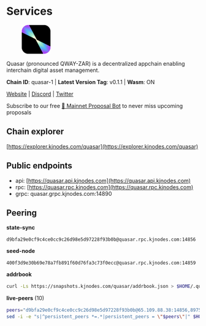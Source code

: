 # Services

<figure><img src="https://raw.githubusercontent.com/kj89/cosmos-images/main/logos/quasar.png" alt=""><figcaption></figcaption></figure>

Quasar (pronounced QWAY-ZAR) is a decentralized  appchain enabling interchain digital asset management.

**Chain ID**: quasar-1 | **Latest Version Tag**: v0.1.1 | **Wasm**: ON

[Website](https://www.quasar.fi) | [Discord](https://discord.gg/quasarfi) | [Twitter](https://twitter.com/QuasarFi)



Subscribe to our free [🤖 Mainnet Proposal Bot](https://t.me/kjnodes_proposal_bot) to never miss upcoming proposals


## Chain explorer
[https://explorer.kjnodes.com/quasar](https://explorer.kjnodes.com/quasar)

## Public endpoints

* api: [https://quasar.api.kjnodes.com](https://quasar.api.kjnodes.com)
* rpc: [https://quasar.rpc.kjnodes.com](https://quasar.rpc.kjnodes.com)
* grpc: quasar.grpc.kjnodes.com:14890

## Peering

**state-sync**

```text
d9bfa29e0cf9c4ce0cc9c26d98e5d97228f93b0b@quasar.rpc.kjnodes.com:14856
```

**seed-node**

```text
400f3d9e30b69e78a7fb891f60d76fa3c73f0ecc@quasar.rpc.kjnodes.com:14859
```

**addrbook**
```bash
curl -Ls https://snapshots.kjnodes.com/quasar/addrbook.json > $HOME/.quasarnode/config/addrbook.json
```

**live-peers** (10)
```bash
peers="d9bfa29e0cf9c4ce0cc9c26d98e5d97228f93b0b@65.109.88.38:14856,89757803f40da51678451735445ad40d5b15e059@169.155.169.149:26656,b76a4b43471c31cd5f251036d8e70e47dadba1e2@158.247.206.39:10000,471518432477e31ea348af246c0b54095d41352c@134.65.195.144:26656,0f7eca0da978e4304bb81fa1b9d9a1c87c57f45d@38.146.3.147:18256,8688b59432d98b6ded8bed01c3c29d4892ae6e4f@38.146.3.149:18256,6f95ddfd08c07249c4efafb781eb30ca5739b223@65.109.93.44:18256,5a111b281852be31838ecf1202e59981e618355e@89.116.31.95:18256,6f9e244b6e225241c02b235f700c2b0788da982d@148.113.159.22:18256,367d65ece0aafd9b46e15b9dd58fe319d7d29550@143.198.172.109:26656"
sed -i -e "s|^persistent_peers *=.*|persistent_peers = \"$peers\"|" $HOME/.quasarnode/config/config.toml
```
